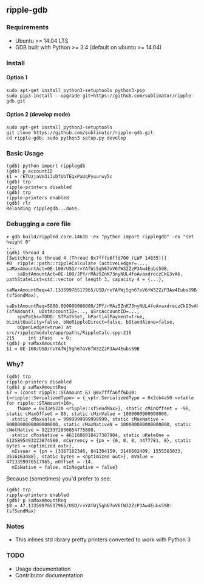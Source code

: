 ## ripple-gdb

### Requirements

* Ubuntu >= 14.04 LTS
* GDB built with Python >= 3.4 (default on ubuntu >= 14.04)

### Install
#### Option 1

```
sudo apt-get install python3-setuptools python3-pip
sudo pip3 install --upgrade git+https://github.com/sublimator/ripple-gdb.git
```

#### Option 2 (develop mode)

```
sudo apt-get install python3-setuptools
git clone https://github.com/sublimator/ripple-gdb.git
cd ripple-gdb; sudo python3 setup.py develop
```

### Basic Usage

```
(gdb) python import ripplegdb
(gdb) p accountID
$1 = rETUzjaVm3iJuDfUbTEqxPaUqPyuurwy5c
(gdb) trp
ripple-printers disabled
(gdb) trp
ripple-printers enabled
(gdb) rlr
Reloading ripplegdb...done.
```

### Debugging a core file
```
✗ gdb build/rippled core.14610 -ex "python import ripplegdb" -ex "set height 0"
...
(gdb) thread 4
[Switching to thread 4 (Thread 0x7fffa6ffd700 (LWP 14635))]
#0  ripple::path::rippleCalculate (activeLedger=..., saMaxAmountAct=0E-100/USD/rvYAfWj5gh67oV6fW32ZzP3Aw4Eubs59B,
    saDstAmountAct=0E-100/JPY/rMAz5ZnK73nyNUL4foAvaxdreczCkG3vA6, pathStateList=std::vector of length 3, capacity 4 = {...},
    saMaxAmountReq=47.13359976517965/USD/rvYAfWj5gh67oV6fW32ZzP3Aw4Eubs59B:(sfSendMax),
    saDstAmountReq=5000.000000000000/JPY/rMAz5ZnK73nyNUL4foAvaxdreczCkG3vA6:(sfAmount), uDstAccountID=..., uSrcAccountID=...,
    spsPaths=TODO: STPathSet, bPartialPayment=true, bLimitQuality=false, bNoRippleDirect=false, bStandAlone=false,
    bOpenLedger=true) at src/ripple/module/app/paths/RippleCalc.cpp:215
215     int iPass   = 0;
(gdb) p saMaxAmountAct
$1 = 0E-100/USD/rvYAfWj5gh67oV6fW32ZzP3Aw4Eubs59B
```
### Why?

```
(gdb) trp
ripple-printers disabled
(gdb) p saMaxAmountReq
$7 = (const ripple::STAmount &) @0x7fffa6ff6b10: {<ripple::SerializedType> = {_vptr.SerializedType = 0x2cb4a50 <vtable for ripple::STAmount+16>,
    fName = 0x33e6220 <ripple::sfSendMax>}, static cMinOffset = -96, static cMaxOffset = 80, static cMinValue = 1000000000000000,
  static cMaxValue = 9999999999999999, static cMaxNative = 9000000000000000000, static cMaxNativeN = 100000000000000000, static cNotNative = 9223372036854775808,
  static cPosNative = 4611686018427387904, static uRateOne = 6125895493223874560, mCurrency = {pn = {0, 0, 0, 4477781, 0}, static bytes = <optimized out>},
  mIssuer = {pn = {3367182346, 841304159, 3146602409, 1555583033, 3516163488}, static bytes = <optimized out>}, mValue = 4713359976517965, mOffset = -14,
  mIsNative = false, mIsNegative = false}
```

Because (sometimes) you'd prefer to see:

```
(gdb) trp
ripple-printers enabled
(gdb) p saMaxAmountReq
$8 = 47.13359976517965/USD/rvYAfWj5gh67oV6fW32ZzP3Aw4Eubs59B:(sfSendMax)
```

### Notes

* This inlines std library pretty printers converted to work with Python 3

### TODO

* Usage documentation
* Contributor documentation
